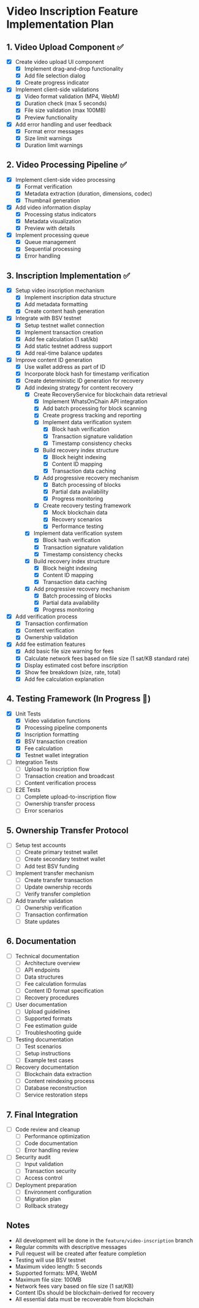 # Video Inscription Feature Implementation Plan

## 1. Video Upload Component ✅
- [x] Create video upload UI component
  - [x] Implement drag-and-drop functionality
  - [x] Add file selection dialog
  - [x] Create progress indicator
- [x] Implement client-side validations
  - [x] Video format validation (MP4, WebM)
  - [x] Duration check (max 5 seconds)
  - [x] File size validation (max 100MB)
  - [x] Preview functionality
- [x] Add error handling and user feedback
  - [x] Format error messages
  - [x] Size limit warnings
  - [x] Duration limit warnings

## 2. Video Processing Pipeline ✅
- [x] Implement client-side video processing
  - [x] Format verification
  - [x] Metadata extraction (duration, dimensions, codec)
  - [x] Thumbnail generation
- [x] Add video information display
  - [x] Processing status indicators
  - [x] Metadata visualization
  - [x] Preview with details
- [x] Implement processing queue
  - [x] Queue management
  - [x] Sequential processing
  - [x] Error handling

## 3. Inscription Implementation ✅
- [x] Setup video inscription mechanism
  - [x] Implement inscription data structure
  - [x] Add metadata formatting
  - [x] Create content hash generation
- [x] Integrate with BSV testnet
  - [x] Setup testnet wallet connection
  - [x] Implement transaction creation
  - [x] Add fee calculation (1 sat/kb)
  - [x] Add static testnet address support
  - [x] Add real-time balance updates
- [x] Improve content ID generation
  - [x] Use wallet address as part of ID
  - [x] Incorporate block hash for timestamp verification
  - [x] Create deterministic ID generation for recovery
  - [x] Add indexing strategy for content recovery
    - [x] Create RecoveryService for blockchain data retrieval
      - [x] Implement WhatsOnChain API integration
      - [x] Add batch processing for block scanning
      - [x] Create progress tracking and reporting
      - [x] Implement data verification system
        - [x] Block hash verification
        - [x] Transaction signature validation
        - [x] Timestamp consistency checks
      - [x] Build recovery index structure
        - [x] Block height indexing
        - [x] Content ID mapping
        - [x] Transaction data caching
      - [x] Add progressive recovery mechanism
        - [x] Batch processing of blocks
        - [x] Partial data availability
        - [x] Progress monitoring
      - [x] Create recovery testing framework
        - [x] Mock blockchain data
        - [x] Recovery scenarios
        - [x] Performance testing
    - [x] Implement data verification system
      - [x] Block hash verification
      - [x] Transaction signature validation
      - [x] Timestamp consistency checks
    - [x] Build recovery index structure
      - [x] Block height indexing
      - [x] Content ID mapping
      - [x] Transaction data caching
    - [x] Add progressive recovery mechanism
      - [x] Batch processing of blocks
      - [x] Partial data availability
      - [x] Progress monitoring
- [x] Add verification process
  - [x] Transaction confirmation
  - [x] Content verification
  - [x] Ownership validation
- [x] Add fee estimation features
  - [x] Add basic file size warning for fees
  - [x] Calculate network fees based on file size (1 sat/KB standard rate)
  - [x] Display estimated cost before inscription
  - [x] Show fee breakdown (size, rate, total)
  - [x] Add fee calculation explanation

## 4. Testing Framework (In Progress 🔄)
- [x] Unit Tests
  - [x] Video validation functions
  - [x] Processing pipeline components
  - [x] Inscription formatting
  - [x] BSV transaction creation
  - [x] Fee calculation
  - [x] Testnet wallet integration
- [ ] Integration Tests
  - [ ] Upload to inscription flow
  - [ ] Transaction creation and broadcast
  - [ ] Content verification process
- [ ] E2E Tests
  - [ ] Complete upload-to-inscription flow
  - [ ] Ownership transfer process
  - [ ] Error scenarios

## 5. Ownership Transfer Protocol
- [ ] Setup test accounts
  - [ ] Create primary testnet wallet
  - [ ] Create secondary testnet wallet
  - [ ] Add test BSV funding
- [ ] Implement transfer mechanism
  - [ ] Create transfer transaction
  - [ ] Update ownership records
  - [ ] Verify transfer completion
- [ ] Add transfer validation
  - [ ] Ownership verification
  - [ ] Transaction confirmation
  - [ ] State updates

## 6. Documentation
- [ ] Technical documentation
  - [ ] Architecture overview
  - [ ] API endpoints
  - [ ] Data structures
  - [ ] Fee calculation formulas
  - [ ] Content ID format specification
  - [ ] Recovery procedures
- [ ] User documentation
  - [ ] Upload guidelines
  - [ ] Supported formats
  - [ ] Fee estimation guide
  - [ ] Troubleshooting guide
- [ ] Testing documentation
  - [ ] Test scenarios
  - [ ] Setup instructions
  - [ ] Example test cases
- [ ] Recovery documentation
  - [ ] Blockchain data extraction
  - [ ] Content reindexing process
  - [ ] Database reconstruction
  - [ ] Service restoration steps

## 7. Final Integration
- [ ] Code review and cleanup
  - [ ] Performance optimization
  - [ ] Code documentation
  - [ ] Error handling review
- [ ] Security audit
  - [ ] Input validation
  - [ ] Transaction security
  - [ ] Access control
- [ ] Deployment preparation
  - [ ] Environment configuration
  - [ ] Migration plan
  - [ ] Rollback strategy

## Notes
- All development will be done in the `feature/video-inscription` branch
- Regular commits with descriptive messages
- Pull request will be created after feature completion
- Testing will use BSV testnet
- Maximum video length: 5 seconds
- Supported formats: MP4, WebM
- Maximum file size: 100MB
- Network fees vary based on file size (1 sat/KB)
- Content IDs should be blockchain-derived for recovery
- All essential data must be recoverable from blockchain 